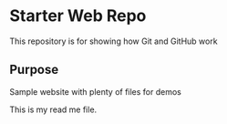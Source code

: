 # Starter Web Repo

This repository is for showing how Git and GitHub work

## Purpose

Sample website with plenty of files for demos

This is my read me file.